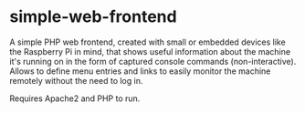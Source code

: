 simple-web-frontend
===================

A simple PHP web frontend, created with small or embedded devices like the Raspberry Pi in mind, that shows useful information about the machine it's running on in the form of captured console commands (non-interactive). Allows to define menu entries and links to easily monitor the machine remotely without the need to log in.

Requires Apache2 and PHP to run.
